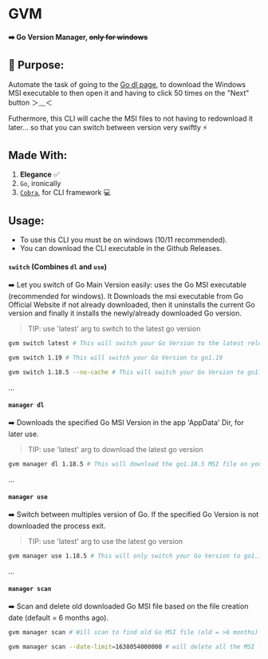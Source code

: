 # GVM

#### ➡️ Go Version Manager, <s>only for windows</s>

## 📕 Purpose:

Automate the task of going to the [Go dl page](https://go.dev/dl), to download the Windows MSI executable to then open it and having to click 50 times on the "Next" button ＞﹏＜

Futhermore, this CLI will cache the MSI files to not having to redownload it later... so that you can switch between version very swiftly ⚡

## Made With:

1. **Elegance** ✅
2. `Go`, ironically
3. [`Cobra`](https://github.com/spf13/cobra), for CLI framework 💻

## Usage:

- To use this CLI you must be on windows (10/11 recommended).
- You can download the CLI executable in the Github Releases.

#### `switch` (Combines `dl` and `use`)

➡️ Let you switch of Go Main Version easily: uses the Go MSI executable (recommended for windows). It Downloads the msi executable from Go Official Website if not already downloaded, then it uninstalls the current Go version and finally it installs the newly/already downloaded Go version.

> TIP: use 'latest' arg to switch to the latest go version

```bash
gvm switch latest # This will switch your Go Version to the latest release
```

```bash
gvm switch 1.19 # This will switch your Go Version to go1.19
```

```bash
gvm switch 1.18.5 --no-cache # This will switch your Go Version to go1.18.5, without caching the file for later use (stores it in `/temp` and deletes it when installation finish)
```

...

#### `manager dl`

➡️ Downloads the specified Go MSI Version in the app 'AppData' Dir, for later use.

> TIP: use 'latest' arg to download the latest go version

```bash
gvm manager dl 1.18.5 # This will download the go1.18.5 MSI file on your disk (AppData/Roaming/gvm-windows)
```

...

#### `manager use`

➡️ Switch between multiples version of Go. If the specified Go Version is not downloaded the process exit.

> TIP: use 'latest' arg to use the latest go version

```bash
gvm manager use 1.18.5 # This will only switch your Go Version to go1.18.5 if go1.18.5 is already installed (in AppData/Roaming/gvm-windows)
```

...

#### `manager scan`

➡️ Scan and delete old downloaded Go MSI file based on the file creation date (default = 6 months ago).

```bash
gvm manager scan # Will scan to find old Go MSI file (old = >6 months) and then deletes it
```

```bash
gvm manager scan --date-limit=1638054000000 # will delete all the MSI file that were installed before the 11/28/2021 (date must be in unix timestamp millisecond format)
```
